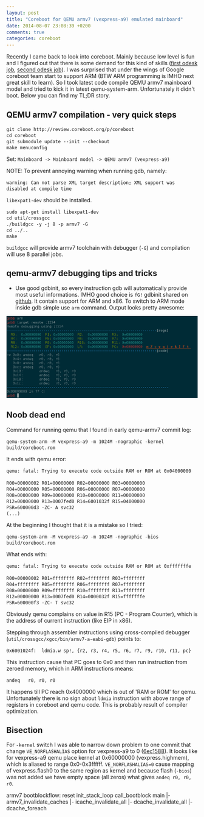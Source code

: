 ```yaml
---
layout: post
title: "Coreboot for QEMU armv7 (vexpress-a9) emulated mainboard"
date: 2014-08-07 23:08:39 +0200
comments: true
categories: coreboot
---
```


Recently I came back to look into coreboot. Mainly because low level is fun and I figured out that
there is some demand for this kind of skills
([first odesk job](http://bit.ly/1sBSybZ), [second odesk job](http://bit.ly/1sBSR6F)). I was surprised that
under the wings of Google coreboot team start to support ARM (BTW ARM programming is IMHO next great
skill to learn). So I took latest code compile QEMU armv7 mainboard model and
tried to kick it in latest qemu-system-arm. Unfortunately it didn't boot. Below you can find my TL;DR story.

## QEMU armv7 compilation - very quick steps
```
git clone http://review.coreboot.org/p/coreboot
cd coreboot
git submodule update --init --checkout
make menuconfig
```

Set: `Mainboard -> Mainboard model -> QEMU armv7 (vexpress-a9)`

NOTE: To prevent annoying warning when running gdb, namely:
```
warning: Can not parse XML target description; XML support was disabled at compile time
```
`libexpat1-dev` should be installed.

```
sudo apt-get install libexpat1-dev
cd util/crossgcc
./buildgcc -y -j 8 -p armv7 -G
cd ../..
make
```

`buildgcc` will provide armv7 toolchain with debugger (`-G`) and compilation
will use 8 parallel jobs.


## qemu-armv7 debugging tips and tricks

* Use good gdbinit, so every instruction gdb will automatically provide most
  useful informations. IMHO good choice is `fG!` gdbinit shared on
  [github](https://github.com/gdbinit/Gdbinit). It contain support for ARM and x86.
  To switch to ARM mode inside gdb simple use `arm` command.
  Output looks pretty awesome:

<a class="fancybox" rel="group" href="/assets/images/gdbinit.png"><img src="/assets/images/gdbinit.png" alt="" /></a>

## Noob dead end

Command for running qemu that I found in early qemu-armv7 commit log:
```
qemu-system-arm -M vexpress-a9 -m 1024M -nographic -kernel build/coreboot.rom
```
It ends with qemu error:
```
qemu: fatal: Trying to execute code outside RAM or ROM at 0x04000000

R00=00000002 R01=00000000 R02=00000000 R03=00000000
R04=00000000 R05=00000000 R06=00000000 R07=00000000
R08=00000000 R09=00000000 R10=00000000 R11=00000000
R12=00000000 R13=0007fed0 R14=6001032f R15=04000000
PSR=600000d3 -ZC- A svc32
(...)
```

At the beginning I thought that it is a mistake so I tried:
```
qemu-system-arm -M vexpress-a9 -m 1024M -nographic -bios build/coreboot.rom
```
What ends with:
```
qemu: fatal: Trying to execute code outside RAM or ROM at 0xfffffffe

R00=00000002 R01=ffffffff R02=ffffffff R03=ffffffff
R04=ffffffff R05=ffffffff R06=ffffffff R07=ffffffff
R08=00000000 R09=ffffffff R10=ffffffff R11=ffffffff
R12=00000000 R13=0007fed0 R14=0000032f R15=fffffffe
PSR=600000f3 -ZC- T svc32
```

Obviously qemu complains on value in R15 (PC - Program Counter), which is the
address of current instruction (like EIP in x86). 

Stepping through assembler instructions using cross-compiled debugger
(`util/crossgcc/xgcc/bin/armv7-a-eabi-gdb`) points to:

```
0x6001024f:  ldmia.w sp!, {r2, r3, r4, r5, r6, r7, r9, r10, r11, pc}
```

This instruction cause that PC goes to 0x0 and then run instruction from zeroed
memory, which in ARM instructions means:

```
andeq   r0, r0, r0
```

It happens till PC reach 0x4000000 which is out of 'RAM or ROM' for qemu.
Unfortunately there is no sign about `ldmia` instruction with above range of
registers in coreboot and qemu code. This is probably result of compiler
optimization.

## Bisection

For `-kernel` switch I was able to narrow down problem to one commit that
change `VE_NORFLASHALIAS` option for vexpress-a9 to 0
([6ec1588](http://git.qemu.org/?p=qemu.git;a=commit;h=6ec1588e09770ac7e9c60194faff6101111fc7f0)).
It looks like for vexpress-a9 qemu place kernel at 0x60000000
(vexpress.highmem), which is aliased to range 0x0-0x3ffffff. `VE_NORFLASHALIAS=0`
cause mapping of vexpress.flash0 to the same region as kernel and because flash
(`-bios`) was not added we have empty space (all zeros) what gives `andeq r0, r0, r0`.

armv7 bootblockflow:
reset
init_stack_loop
call_bootblock
main
|- armv7_invalidate_caches
  |- icache_invalidate_all
  |- dcache_invalidate_all
    |- dcache_foreach

